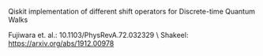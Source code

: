 Qiskit implementation of different shift operators for Discrete-time Quantum Walks

Fujiwara et. al.: 10.1103/PhysRevA.72.032329 \\
Shakeel: https://arxiv.org/abs/1912.00978
